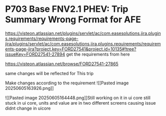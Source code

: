 # P703 Base FNV2.1 PHEV: Trip Summary Wrong Format for AFE

https://visteon.atlassian.net/plugins/servlet/ac/com.easesolutions.jira.plugins.requirements/requirements-page-jira/plugins/servlet/ac/com.easesolutions.jira.plugins.requirements/requirements-page-jira?project.key=FORD27541&project.id=10135#!tree?issueKey=FORD27541-27894
get the requirements from here

https://visteon.atlassian.net/browse/FORD27541-27865

same changes will be reflected for This trip

Make changes according to the requirement
![[Pasted image 20250605163926.png]]





![[Pasted image 20250605164448.png]]Still working on it in ui core
still stuck in ui core, units and value are in two different screens causing issue
didnt change in uicore

